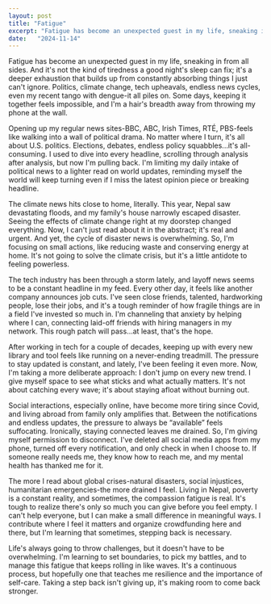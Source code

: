 ```yaml
---
layout: post
title: "Fatigue"
excerpt: "Fatigue has become an unexpected guest in my life, sneaking in from all sides. And it's not the kind of tiredness a good night's sleep can fix; it's a deeper exhaustion that builds up from constantly absorbing things I just can't ignore. Politics, climate change, tech upheavals, endless news cycles, even my recent tango with dengue—it all piles on. Some days, keeping it together feels impossible, and I'm a hair's breadth away from throwing my phone at the wall."
date:   "2024-11-14"
---
```


Fatigue has become an unexpected guest in my life, sneaking in from all sides. And it's not the kind of tiredness a good night's sleep can fix; it's a deeper exhaustion that builds up from constantly absorbing things I just can't ignore. Politics, climate change, tech upheavals, endless news cycles, even my recent tango with dengue-it all piles on. Some days, keeping it together feels impossible, and I'm a hair's breadth away from throwing my phone at the wall.

Opening up my regular news sites-BBC, ABC, Irish Times, RTÉ, PBS-feels like walking into a wall of political drama. No matter where I turn, it's all about U.S. politics. Elections, debates, endless policy squabbles...it's all-consuming. I used to dive into every headline, scrolling through analysis after analysis, but now I'm pulling back. I'm limiting my daily intake of political news to a lighter read on world updates, reminding myself the world will keep turning even if I miss the latest opinion piece or breaking headline.

The climate news hits close to home, literally. This year, Nepal saw devastating floods, and my family's house narrowly escaped disaster. Seeing the effects of climate change right at my doorstep changed everything. Now, I can't just read about it in the abstract; it's real and urgent. And yet, the cycle of disaster news is overwhelming. So, I'm focusing on small actions, like reducing waste and conserving energy at home. It's not going to solve the climate crisis, but it's a little antidote to feeling powerless.

The tech industry has been through a storm lately, and layoff news seems to be a constant headline in my feed. Every other day, it feels like another company announces job cuts. I've seen close friends, talented, hardworking people, lose their jobs, and it's a tough reminder of how fragile things are in a field I've invested so much in. I'm channeling that anxiety by helping where I can, connecting laid-off friends with hiring managers in my network. This rough patch will pass...at least, that's the hope.

After working in tech for a couple of decades, keeping up with every new library and tool feels like running on a never-ending treadmill. The pressure to stay updated is constant, and lately, I've been feeling it even more. Now, I'm taking a more deliberate approach: I don't jump on every new trend. I give myself space to see what sticks and what actually matters. It's not about catching every wave; it's about staying afloat without burning out.

Social interactions, especially online, have become more tiring since Covid, and living abroad from family only amplifies that. Between the notifications and endless updates, the pressure to always be “available” feels suffocating. Ironically, staying connected leaves me drained. So, I'm giving myself permission to disconnect. I've deleted all social media apps from my phone, turned off every notification, and only check in when I choose to. If someone really needs me, they know how to reach me, and my mental health has thanked me for it.

The more I read about global crises-natural disasters, social injustices, humanitarian emergencies-the more drained I feel. Living in Nepal, poverty is a constant reality, and sometimes, the compassion fatigue is real. It's tough to realize there's only so much you can give before you feel empty. I can't help everyone, but I can make a small difference in meaningful ways. I contribute where I feel it matters and organize crowdfunding here and there, but I'm learning that sometimes, stepping back is necessary.

Life's always going to throw challenges, but it doesn't have to be overwhelming. I'm learning to set boundaries, to pick my battles, and to manage this fatigue that keeps rolling in like waves. It's a continuous process, but hopefully one that teaches me resilience and the importance of self-care. Taking a step back isn't giving up, it's making room to come back stronger.
